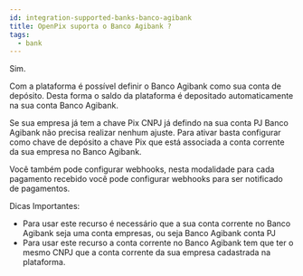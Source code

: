```yaml
---
id: integration-supported-banks-banco-agibank
title: OpenPix suporta o Banco Agibank ?
tags:
  - bank
---
```


Sim.

Com a plataforma é possível definir o Banco Agibank como sua conta de depósito. Desta forma o saldo da plataforma é depositado automaticamente na sua conta Banco Agibank.

Se sua empresa já tem a chave Pix CNPJ já defindo na sua conta PJ Banco Agibank não precisa realizar nenhum ajuste. Para ativar basta configurar como chave de depósito a chave Pix que está associada a conta corrente da sua empresa no Banco Agibank.

Você também pode configurar webhooks, nesta modalidade para cada pagamento recebido você pode configurar webhooks para ser notificado de pagamentos.

Dicas Importantes:

- Para usar este recurso é necessário que a sua conta corrente no Banco Agibank seja uma conta empresas, ou seja Banco Agibank conta PJ
- Para usar este recurso a conta corrente no Banco Agibank tem que ter o mesmo CNPJ que a conta corrente da sua empresa cadastrada na plataforma.
